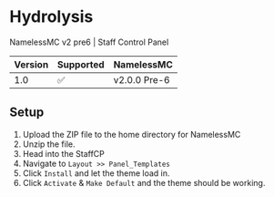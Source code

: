 # Hydrolysis
NamelessMC v2 pre6 | Staff Control Panel

| Version  | Supported          | NamelessMC
|----------|--------------------|----------------
| 1.0      | :white_check_mark: | v2.0.0 Pre-6

## Setup

1. Upload the ZIP file to the home directory for NamelessMC
2. Unzip the file.
3. Head into the StaffCP
4. Navigate to ``Layout >> Panel_Templates``
5. Click ``Install`` and let the theme load in.
6. Click ``Activate`` & ``Make Default`` and the theme should be working.
